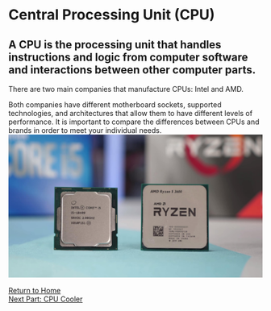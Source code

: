 # Central Processing Unit (CPU) 
## A CPU is the processing unit that handles instructions and logic from computer software and interactions between other computer parts.

There are two main companies that manufacture CPUs: Intel and AMD.  

Both companies have different motherboard sockets, supported technologies, and architectures that allow them to have different levels of performance.
It is important to compare the differences between CPUs and brands in order to meet your individual needs.
![AMDvsIntel CPU](../images/intelAMD.jpg)

[Return to Home](https://github.com/rhd45-edu/IT-1600-Final-Project#readme)  
[Next Part: CPU Cooler](cpucooler.md)
